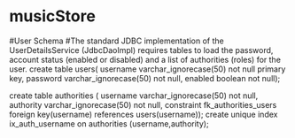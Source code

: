 # musicStore

#User Schema
#The standard JDBC implementation of the UserDetailsService (JdbcDaoImpl) requires tables to load the password, account status (enabled or disabled) and a list of authorities (roles) for the user.
create table users(
      username varchar_ignorecase(50) not null primary key,
      password varchar_ignorecase(50) not null,
      enabled boolean not null);

  create table authorities (
      username varchar_ignorecase(50) not null,
      authority varchar_ignorecase(50) not null,
      constraint fk_authorities_users foreign key(username) references users(username));
      create unique index ix_auth_username on authorities (username,authority);
